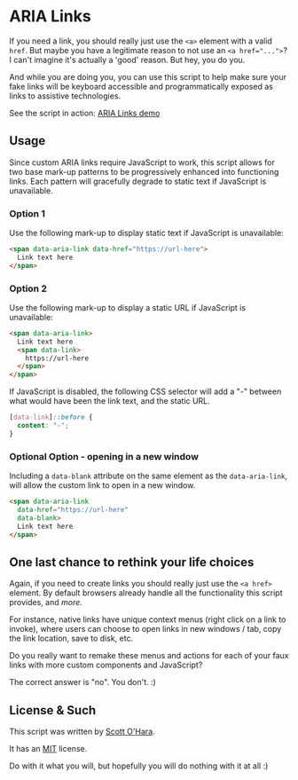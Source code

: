 # ARIA Links  

If you need a link, you should really just use the `<a>` element with a valid `href`. But maybe you have a legitimate reason to not use an `<a href="...">`?  I can't imagine it's actually a 'good' reason. But hey, you do you.

And while you are doing you, you can use this script to help make sure your fake links will be keyboard accessible and programmatically exposed as links to assistive technologies. 

See the script in action: [ARIA Links demo](https://scottaohara.github.io/aria_links/)  


## Usage  

Since custom ARIA links require JavaScript to work, this script allows for two base mark-up patterns to be progressively enhanced into functioning links. Each pattern will gracefully degrade to static text if JavaScript is unavailable.


### Option 1

Use the following mark-up to display static text if JavaScript is unavailable:  

```html
<span data-aria-link data-href="https://url-here">
  Link text here
</span>
```


### Option 2 

Use the following mark-up to display a static URL if JavaScript is unavailable:  

```html
<span data-aria-link>
  Link text here
  <span data-link>
    https://url-here
  </span>
</span>
```

If JavaScript is disabled, the following CSS selector will add a "-" between what would have been the link text, and the static URL.  

```css
[data-link]::before {
  content: "-";
}
```


### Optional Option - opening in a new window

Including a `data-blank` attribute on the same element as the `data-aria-link`, will allow the custom link to open in a new window.  

```html
<span data-aria-link 
  data-href="https://url-here" 
  data-blank>
  Link text here
</span>
```


## One last chance to rethink your life choices

Again, if you need to create links you should really just use the `<a href>` element. By default browsers already handle all the functionality this script provides, and *more*. 

For instance, native links have unique context menus (right click on a link to invoke), where users can choose to open links in new windows / tab, copy the link location, save to disk, etc. 

Do you really want to remake these menus and actions for each of your faux links with more custom components and JavaScript? 

The correct answer is "no".  You don't. :)


## License & Such  

This script was written by [Scott O'Hara](https://twitter.com/scottohara).  

It has an [MIT](https://github.com/scottaohara/accessible-components/blob/master/LICENSE.md) license.  

Do with it what you will, but hopefully you will do nothing with it at all :)
